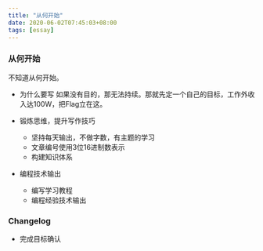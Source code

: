 ```yaml
---
title: "从何开始"
date: 2020-06-02T07:45:03+08:00
tags: [essay]
---
```


### 从何开始

不知道从何开始。

* 为什么要写
    如果没有目的，那无法持续。那就先定一个自己的目标，工作外收入达100W，把Flag立在这。

* 锻炼思维，提升写作技巧
    * 坚持每天输出，不做字数，有主题的学习
    * 文章编号使用3位16进制数表示
    * 构建知识体系

* 编程技术输出
    * 编写学习教程
    * 编程经验技术输出

### Changelog
    
- 完成目标确认
